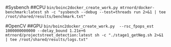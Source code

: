 #Sysbench
##CPU
`bin/boinc2docker_create_work.py mtrnord/docker-benchmark:latest sh -c "sysbench --debug --test=threads run 2>&1 | tee /root/shared/results/benchmark.txt"`

#OpenCV
##GPU
`bin/boinc2docker_create_work.py  --rsc_fpops_est 1000000000000 --delay_bound 1.21e+6 mtrnord/projectstreet_detection:latest sh -c "./stage1_getNeg.sh 2>&1 | tee /root/shared/results/logs.txt"`
